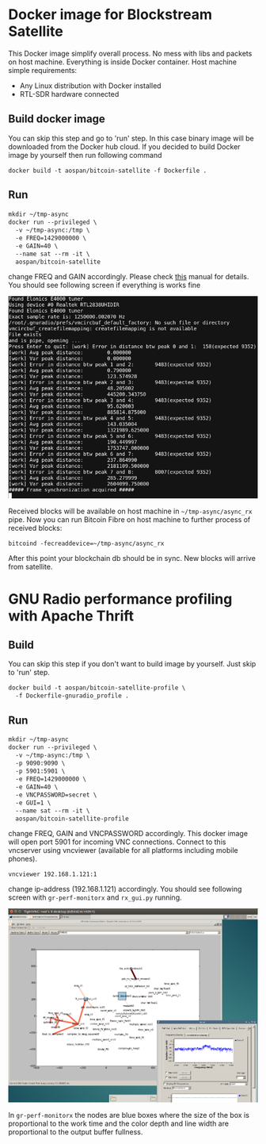 # Docker image for Blockstream Satellite

This Docker image simplify overall process. No mess with libs and packets on host machine. Everything is inside Docker container. Host machine simple requirements:

 - Any Linux distribution with Docker installed
 - RTL-SDR hardware connected 

## Build docker image
You can skip this step and go to 'run' step. In this case binary image will be downloaded from the Docker hub cloud. If you decided to build Docker image by yourself then run following command

    docker build -t aospan/bitcoin-satellite -f Dockerfile .

## Run

    mkdir ~/tmp-async
    docker run --privileged \
      -v ~/tmp-async:/tmp \
      -e FREQ=1429000000 \
      -e GAIN=40 \
      --name sat --rm -it \
      aospan/bitcoin-satellite

change FREQ and GAIN accordingly. Please check [this](https://github.com/Blockstream/satellite) manual for details. You should see following screen if everything is works fine

![Frame synchronization acquired](rx_ok.png)

Received blocks will be available on host machine in `~/tmp-async/async_rx` pipe. Now you can run Bitcoin Fibre on host machine to further process of received blocks:

    bitcoind -fecreaddevice=~/tmp-async/async_rx

After this point your blockchain db should be in sync. New blocks will arrive from satellite.

# GNU Radio performance profiling with Apache Thrift
## Build
You can skip this step if you don't want to build image by yourself. Just skip to 'run' step.

    docker build -t aospan/bitcoin-satellite-profile \
      -f Dockerfile-gnuradio_profile .

## Run

    mkdir ~/tmp-async
    docker run --privileged \
	  -v ~/tmp-async:/tmp \
      -p 9090:9090 \
      -p 5901:5901 \
      -e FREQ=1429000000 \
      -e GAIN=40 \
      -e VNCPASSWORD=secret \
      -e GUI=1 \
      --name sat --rm -it \
      aospan/bitcoin-satellite-profile
  

change FREQ, GAIN and VNCPASSWORD accordingly. This docker image will open port 5901 for incoming VNC connections. Connect to this vncserver using vncviewer (available for all platforms including mobile phones).

    vncviewer 192.168.1.121:1

change ip-address (192.168.1.121) accordingly. You should see following screen with `gr-perf-monitorx` and `rx_gui.py` running.

![gr-perf-monitorx and rx_gui.py](rx_gui.png)

In `gr-perf-monitorx` the nodes are blue boxes where the size of the box is proportional to the work time and the color depth and line width are proportional to the output buffer fullness.
